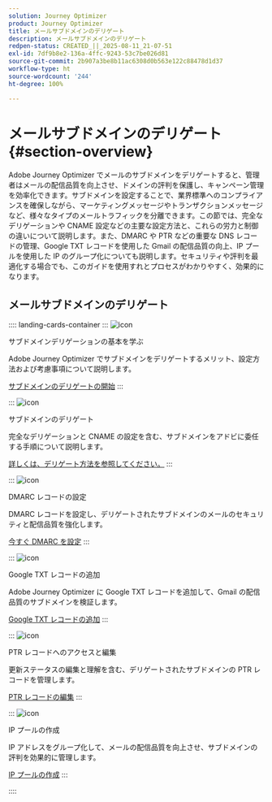 ```yaml
---
solution: Journey Optimizer
product: Journey Optimizer
title: メールサブドメインのデリゲート
description: メールサブドメインのデリゲート
redpen-status: CREATED_||_2025-08-11_21-07-51
exl-id: 7df9b8e2-136a-4ffc-9243-53c7be026d81
source-git-commit: 2b907a3be8b11ac6308d0b563e122c88478d1d37
workflow-type: ht
source-wordcount: '244'
ht-degree: 100%

---
```


# メールサブドメインのデリゲート{#section-overview}

Adobe Journey Optimizer でメールのサブドメインをデリゲートすると、管理者はメールの配信品質を向上させ、ドメインの評判を保護し、キャンペーン管理を効率化できます。サブドメインを設定することで、業界標準へのコンプライアンスを確保しながら、マーケティングメッセージやトランザクションメッセージなど、様々なタイプのメールトラフィックを分離できます。この節では、完全なデリゲーションや CNAME 設定などの主要な設定方法と、これらの労力と制御の違いについて説明します。また、DMARC や PTR などの重要な DNS レコードの管理、Google TXT レコードを使用した Gmail の配信品質の向上、IP プールを使用した IP のグループ化についても説明します。セキュリティや評判を最適化する場合でも、このガイドを使用すれとプロセスがわかりやすく、効果的になります。

## メールサブドメインのデリゲート

:::: landing-cards-container
:::
![icon](https://cdn.experienceleague.adobe.com/icons/circle-play.svg)

サブドメインデリゲーションの基本を学ぶ

Adobe Journey Optimizer でサブドメインをデリゲートするメリット、設定方法および考慮事項について説明します。

[サブドメインのデリゲートの開始](../using/configuration/about-subdomain-delegation.md)
:::

:::
![icon](https://cdn.experienceleague.adobe.com/icons/gear.svg)

サブドメインのデリゲート

完全なデリゲーションと CNAME の設定を含む、サブドメインをアドビに委任する手順について説明します。

[詳しくは、デリゲート方法を参照してください。](../using/configuration/delegate-subdomain.md)
:::

:::
![icon](https://cdn.experienceleague.adobe.com/icons/shield-halved.svg)

DMARC レコードの設定

DMARC レコードを設定し、デリゲートされたサブドメインのメールのセキュリティと配信品質を強化します。

[今すぐ DMARC を設定](../using/configuration/dmarc-record.md)
:::

:::
![icon](https://cdn.experienceleague.adobe.com/icons/bullseye.svg)

Google TXT レコードの追加

Adobe Journey Optimizer に Google TXT レコードを追加して、Gmail の配信品質のサブドメインを検証します。

[Google TXT レコードの追加](../using/configuration/google-txt.md)
:::

:::
![icon](https://cdn.experienceleague.adobe.com/icons/code-branch.svg?lang=ja)

PTR レコードへのアクセスと編集

更新ステータスの編集と理解を含む、デリゲートされたサブドメインの PTR レコードを管理します。

[PTR レコードの編集](../using/configuration/ptr-records.md)
:::

:::
![icon](https://cdn.experienceleague.adobe.com/icons/list-check.svg?lang=ja)

IP プールの作成

IP アドレスをグループ化して、メールの配信品質を向上させ、サブドメインの評判を効果的に管理します。

[IP プールの作成](../using/configuration/ip-pools.md)
:::

::::
